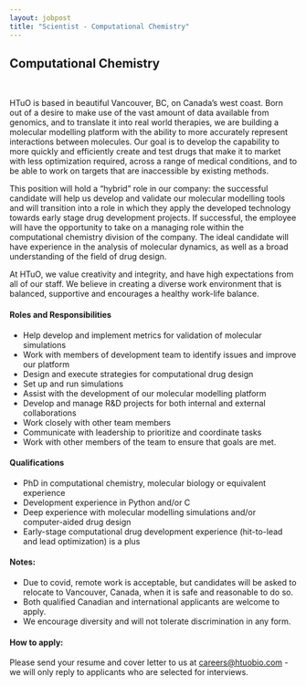 ```yaml
---
layout: jobpost
title: "Scientist - Computational Chemistry"
---
```


## Computational Chemistry 

  &nbsp; 

HTuO is based in beautiful Vancouver, BC, on Canada’s west coast.  Born out of a desire to make use of the vast amount of data available from genomics, and to translate it into real world therapies, we are building a molecular modelling platform with the ability to more accurately represent interactions between molecules.  Our goal is to develop the capability to more quickly and efficiently create and test drugs that make it to market with less optimization required, across a range of medical conditions, and to be able to work on targets that are inaccessible by existing methods.

This position will hold a “hybrid” role in our company: the successful candidate will help us develop and validate our molecular modelling tools and will transition into a role in which they apply the developed technology towards early stage drug development projects.  If successful, the employee will have the opportunity to take on a managing role within the computational chemistry division of the company.  The ideal candidate will have experience in the analysis of molecular dynamics, as well as a broad understanding of the field of drug design.  

At HTuO, we value creativity and integrity, and have high expectations from all of our staff.  We believe in creating a diverse work environment that is balanced, supportive and encourages a healthy work-life balance.

#### Roles and Responsibilities

* Help develop and implement metrics for validation of molecular simulations
* Work with members of development team to identify issues and improve our platform
* Design and execute strategies for computational drug design 
* Set up and run simulations 
* Assist with the development of our molecular modelling platform
* Develop and manage R&D projects for both internal and external collaborations
* Work closely with other team members 
* Communicate with leadership to prioritize and coordinate tasks
* Work with other members of the team to ensure that goals are met.

#### Qualifications

* PhD in computational chemistry, molecular biology or equivalent experience
* Development experience in Python and/or C
* Deep experience with molecular modelling simulations and/or computer-aided drug design
* Early-stage computational drug development experience (hit-to-lead and lead optimization) is a plus

#### Notes:

* Due to covid, remote work is acceptable, but candidates will be asked to relocate to Vancouver, Canada, when it is safe and reasonable to do so.
* Both qualified Canadian and international applicants are welcome to apply.
* We encourage diversity and will not tolerate discrimination in any form.

#### How to apply:

Please send your resume and cover letter to us at 
[careers@htuobio.com](mailto:careers@htuobio.com) - we will only reply to applicants who are selected for interviews.
